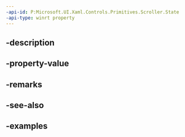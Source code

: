```yaml
---
-api-id: P:Microsoft.UI.Xaml.Controls.Primitives.Scroller.State
-api-type: winrt property
---
```


## -description

## -property-value

## -remarks

## -see-also

## -examples

